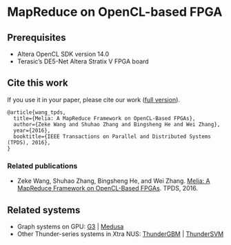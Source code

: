 # MapReduce on OpenCL-based FPGA
## Prerequisites
* Altera OpenCL SDK version 14.0
* Terasic’s DE5-Net Altera Stratix V FPGA board

## Cite this work
If you use it in your paper, please cite our work ([full version](https://wangzeke.github.io/doc/melia-tpds-16.pdf)).
```
@article{wang_tpds,
  title={Melia: A MapReduce Framework on OpenCL-Based FPGAs},
  author={Zeke Wang and Shuhao Zhang and Bingsheng He and Wei Zhang},
  year={2016},
  booktitle={IEEE Transactions on Parallel and Distributed Systems (TPDS), 2016},
}

```
### Related publications
* Zeke Wang, Shuhao Zhang, Bingsheng He, and Wei Zhang. [Melia: A MapReduce Framework on OpenCL-Based FPGAs](https://wangzeke.github.io/doc/melia-tpds-16.pdf). TPDS, 2016.


## Related systems

* Graph systems on GPU: [G3](https://github.com/Xtra-Computing/G3) | [Medusa](https://github.com/Xtra-Computing/Medusa)
* Other Thunder-series systems in Xtra NUS: [ThunderGBM](https://github.com/Xtra-Computing/thundergbm) | [ThunderSVM](https://github.com/Xtra-Computing/thundersvm)
